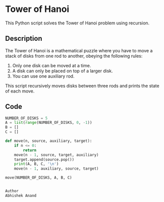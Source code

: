 # Tower of Hanoi

This Python script solves the Tower of Hanoi problem using recursion.

## Description

The Tower of Hanoi is a mathematical puzzle where you have to move a stack of disks from one rod to another, obeying the following rules:
1. Only one disk can be moved at a time.
2. A disk can only be placed on top of a larger disk.
3. You can use one auxiliary rod.

This script recursively moves disks between three rods and prints the state of each move.

## Code

```python
NUMBER_OF_DISKS = 5
A = list(range(NUMBER_OF_DISKS, 0, -1))
B = []
C = []

def move(n, source, auxiliary, target):
    if n <= 0:
        return
    move(n - 1, source, target, auxiliary)
    target.append(source.pop())
    print(A, B, C, '\n')
    move(n - 1, auxiliary, source, target)

move(NUMBER_OF_DISKS, A, B, C)


Author
Abhishek Anand 
```
